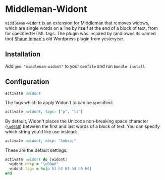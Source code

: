 # Middleman-Widont

`middleman-widont` is an extension for [Middleman][1] that removes widows, which
are single words on a line by itself at the end of a block of text, from for
specified HTML tags. The plugin was inspired by (and owes its named too) [Shaun
Inman's][2] old Wordpress plugin from yesteryear.

## Installation

Add `gem "middleman-widont"` to your `Gemfile` and run `bundle install`

## Configuration

```ruby
activate :widont
```

The tags which to apply Widon't to can be specified:
```ruby
activate :widont, tags: ["p", "li"]
```

By default, Widon't places the Unicode non-breaking space character
([`\u00A0`][3]) between the first and last words of a block of text. You can
specify which string you'd like use instead:
```ruby
activate :widont, nbsp: "&nbsp;"
```

These are the default settings:
```ruby
activate :widont do |widont|
  widont.nbsp = "\u00A0"
  widont.tags = %w[p h1 h2 h3 h4 h5 h6]
end
```

[1]: http://middlemanapp.com/
[2]: http://www.shauninman.com/archive/2006/08/22/widont_wordpress_plugin
[3]: http://www.fileformat.info/info/unicode/char/a0/index.htm
